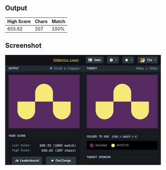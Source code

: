 ## Output

| High Score | Chars | Match |
| ---------- | ----- | ----- |
| 655.62     | 207   | 100%  |

## Screenshot

![4-up-n-downs](screenshot.png)
